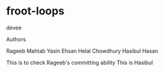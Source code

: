 # froot-loops
devee

Authors

Rageeb Mahtab
Yasin Ehsan
Helal Chowdhury
Hasibul Hasan


This is to check Rageeb's committing ability
This is Hasibul
